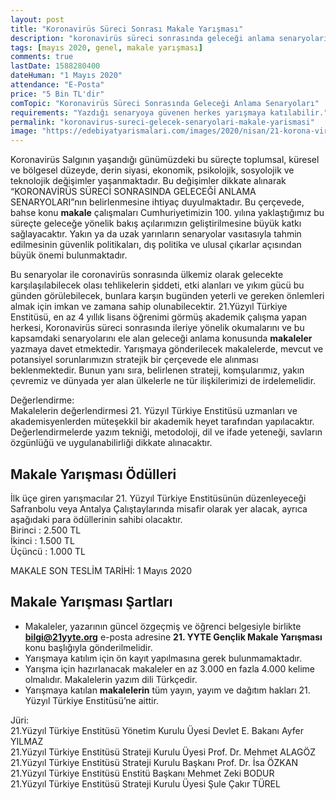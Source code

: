 ```yaml
---
layout: post
title: "Koronavirüs Süreci Sonrası Makale Yarışması"
description: "koronavirüs süreci sonrasında geleceği anlama senaryoları makale yarışması, makale yarışmaları 2020"
tags: [mayıs 2020, genel, makale yarışması]
comments: true
lastDate: 1588280400    
dateHuman: "1 Mayıs 2020" 
attendance: "E-Posta"
price: "5 Bin TL'dir"
comTopic: "Koronavirüs Süreci Sonrasında Geleceği Anlama Senaryoları"
requirements: "Yazdığı senaryoya güvenen herkes yarışmaya katılabilir."
permalink: "koronavirus-sureci-gelecek-senaryolari-makale-yarismasi"
image: "https://edebiyatyarismalari.com/images/2020/nisan/21-korona-virus-makale-yarismasi.jpg"
---
```


Koronavirüs Salgının yaşandığı günümüzdeki bu süreçte toplumsal, küresel ve bölgesel düzeyde, derin siyasi, ekonomik, psikolojik, sosyolojik ve teknolojik değişimler yaşanmaktadır. Bu değişimler dikkate alınarak “KORONAVİRÜS SÜRECİ SONRASINDA GELECEĞİ ANLAMA SENARYOLARI”nın belirlenmesine ihtiyaç duyulmaktadır.
Bu çerçevede, bahse konu **makale** çalışmaları Cumhuriyetimizin 100. yılına yaklaştığımız bu süreçte geleceğe yönelik bakış açılarımızın geliştirilmesine büyük katkı sağlayacaktır. Yakın ya da uzak yarınların senaryolar vasıtasıyla tahmin edilmesinin güvenlik politikaları, dış politika ve ulusal çıkarlar açısından büyük önemi bulunmaktadır.  

Bu senaryolar ile coronavirüs sonrasında ülkemiz olarak gelecekte karşılaşılabilecek olası tehlikelerin şiddeti, etki alanları ve yıkım gücü bu günden görülebilecek, bunlara karşın bugünden yeterli ve gereken önlemleri almak için imkan ve zamana sahip olunabilecektir.
21.Yüzyıl Türkiye Enstitüsü, en az 4 yıllık lisans öğrenimi görmüş akademik çalışma yapan herkesi, Koronavirüs süreci sonrasında ileriye yönelik okumalarını ve bu kapsamdaki senaryolarını ele alan geleceği anlama konusunda **makaleler** yazmaya davet etmektedir.
Yarışmaya gönderilecek makalelerde, mevcut ve potansiyel sorunlarımızın stratejik bir çerçevede ele alınması beklenmektedir. Bunun yanı sıra, belirlenen strateji, komşularımız, yakın çevremiz ve dünyada yer alan ülkelerle ne tür ilişkilerimizi de irdelemelidir.  

Değerlendirme:  
Makalelerin değerlendirmesi 21. Yüzyıl Türkiye Enstitüsü uzmanları ve akademisyenlerden müteşekkil bir akademik heyet tarafından yapılacaktır. Değerlendirmelerde yazım tekniği, metodoloji, dil ve ifade yeteneği, savların özgünlüğü ve uygulanabilirliği dikkate alınacaktır.

## Makale Yarışması Ödülleri
İlk üçe giren yarışmacılar 21. Yüzyıl Türkiye Enstitüsünün düzenleyeceği Safranbolu veya Antalya Çalıştaylarında misafir olarak yer alacak, ayrıca aşağıdaki para ödüllerinin sahibi olacaktır.  
Birinci    : 2.500 TL  
İkinci     : 1.500 TL  
Üçüncü     : 1.000 TL

MAKALE SON TESLİM TARİHİ: 1 Mayıs 2020

## Makale Yarışması Şartları
- Makaleler, yazarının güncel özgeçmiş ve öğrenci belgesiyle birlikte **bilgi@21yyte.org** e-posta adresine **21. YYTE Gençlik Makale Yarışması** konu başlığıyla gönderilmelidir.
- Yarışmaya katılım için ön kayıt yapılmasına gerek bulunmamaktadır. 
- Yarışma için hazırlanacak makaleler en az 3.000 en fazla 4.000 kelime olmalıdır. Makalelerin yazım dili Türkçedir.
- Yarışmaya katılan **makalelerin** tüm yayın, yayım ve dağıtım hakları 21. Yüzyıl Türkiye Enstitüsü’ne aittir.

Jüri:  
21.Yüzyıl Türkiye Enstitüsü Yönetim Kurulu Üyesi Devlet E. Bakanı Ayfer YILMAZ  
21.Yüzyıl Türkiye Enstitüsü Strateji Kurulu Üyesi Prof. Dr. Mehmet ALAGÖZ  
21.Yüzyıl Türkiye Enstitüsü Strateji Kurulu Başkanı Prof. Dr. İsa ÖZKAN  
21.Yüzyıl Türkiye Enstitüsü Enstitü Başkanı Mehmet Zeki BODUR  
21.Yüzyıl Türkiye Enstitüsü Strateji Kurulu Üyesi Şule Çakır TÜREL